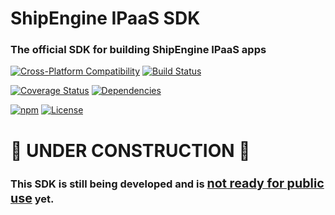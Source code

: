ShipEngine IPaaS SDK
==============================================
### The official SDK for building ShipEngine IPaaS apps

[![Cross-Platform Compatibility](https://shipengine.github.io/img/badges/os-badges.svg)](https://github.com/ShipEngine/shipengine-ipaas/blob/master/.github/workflows/CI-CD.yaml)
[![Build Status](https://github.com/ShipEngine/shipengine-ipaas/workflows/CI-CD/badge.svg)](https://github.com/ShipEngine/shipengine-ipaas/blob/master/.github/workflows/CI-CD.yaml)

[![Coverage Status](https://coveralls.io/repos/github/ShipEngine/shipengine-ipaas/badge.svg?branch=master)](https://coveralls.io/github/ShipEngine/shipengine-ipaas)
[![Dependencies](https://david-dm.org/ShipEngine/shipengine-ipaas.svg)](https://david-dm.org/ShipEngine/shipengine-ipaas)

[![npm](https://img.shields.io/npm/v/@shipengine/ipaas.svg)](https://www.npmjs.com/package/@shipengine/ipaas)
[![License](https://img.shields.io/npm/l/@shipengine/ipaas.svg)](LICENSE)



# 🚧 UNDER CONSTRUCTION 🚧
### This SDK is still being developed and is <u><big>not ready for public use</big></u> yet.
